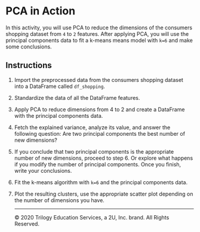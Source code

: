 # PCA in Action

In this activity, you will use PCA to reduce the dimensions of the consumers shopping dataset from `4` to `2` features. After applying PCA, you will use the principal components data to fit a k-means means model with `k=6` and make some conclusions.

## Instructions

1. Import the preprocessed data from the consumers shopping dataset into a DataFrame called `df_shopping`.

2. Standardize the data of all the DataFrame features.

3. Apply PCA to reduce dimensions from 4 to 2 and create a DataFrame with the principal components data.

4. Fetch the explained variance, analyze its value, and answer the following question: Are two principal components the best number of new dimensions?

5. If you conclude that two principal components is the appropriate number of new dimensions, proceed to step 6. Or explore what happens if you modify the number of principal components. Once you finish, write your conclusions.

6. Fit the k-means algorithm with `k=6` and the principal components data.

7. Plot the resulting clusters, use the appropriate scatter plot depending on the number of dimensions you have.

   ---

   © 2020 Trilogy Education Services, a 2U, Inc. brand. All Rights Reserved.

